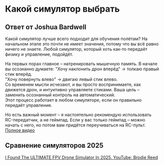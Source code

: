 # Какой симулятор выбрать

## Ответ от **Joshua Bardwell**
Какой симулятор лучше всего подходит для обучения полётам?
На начальном этапе это почти не имеет значения, потому что вы всё равно ничего не знаете. Любой симулятор, который хоть как-то передаёт физику и управление, подойдёт.

На первых порах главное – натренировать мышечную память. В начале вы осознанно думаете:
"Хочу наклонить дрон вперёд" → толкаю правый стик вперёд.  
"Хочу повернуть влево" → двигаю левый стик влево.  
Со временем мысли исчезают, и вы просто воспринимаете, как движется дрон, и интуитивно управляете стиками. Ваша цель – заменить осознанный контроль на автоматический.  
Этот процесс работает в любом симуляторе, если он правильно передаёт управление.

Но есть важный момент – я настоятельно рекомендую использовать RC-передатчик, а не геймпад. Если у вас только геймпад – можно начать с него, но потом вам придётся переучиваться на RC-пульт.
[Полное видео](https://www.youtube.com/watch?v=BxK66G6DsIg)

## Сравнение симуляторов 2025

[I Found The ULTIMATE FPV Drone Simulator In 2025. YouTube: Brodie Reed](https://www.youtube.com/watch?v=QwtvvKNzR4Y)